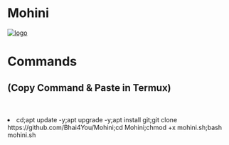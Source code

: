 # Mohini 
<a href="https://ibb.co/VW5HGfj"><img src="https://i.ibb.co/GvNsDzx/logo.jpg" alt="logo" border="0"></a>
<br>
# Commands
## (Copy Command & Paste in Termux)
<br>
<br>
<li>cd;apt update -y;apt upgrade -y;apt install git;git clone https://github.com/Bhai4You/Mohini;cd Mohini;chmod +x mohini.sh;bash mohini.sh
<br>
